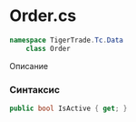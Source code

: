 
# Order.cs
```csharp
namespace TigerTrade.Tc.Data  
    class Order
```

Описание

### Синтаксис
```csharp
public bool IsActive { get; }
```
